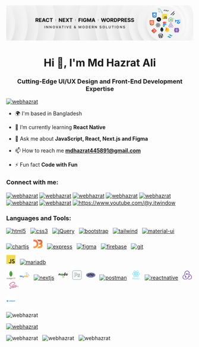 
<p><img src="https://raw.githubusercontent.com/webhazrat/webhazrat/main/Front%20End%20Development%20and%20UI%20UX%20Design.jpg" alt="webhazrat" /></p>
<h1 align="center">Hi 👋, I'm Md Hazrat Ali</h1>
<h3 align="center">Cutting-Edge UI/UX Design and Front-End Development Expertise</h3>

<p align="left"> <a href="https://twitter.com/webhazrat" target="blank"><img src="https://img.shields.io/twitter/follow/webhazrat?logo=twitter&style=for-the-badge" alt="webhazrat" /></a> </p>

- 🌍 I'm based in Bangladesh
  
- 🌱 I’m currently learning **React Native**

- 💬 Ask me about **JavaScript, React, Next.js and Figma**

- 📫 How to reach me **mdhazrat445891@gmail.com**

- ⚡ Fun fact **Code with Fun**

<h3 align="left">Connect with me:</h3>
<p align="left">
<a title="Twitter" href="https://twitter.com/webhazrat" target="blank"><img align="center" src="https://raw.githubusercontent.com/rahuldkjain/github-profile-readme-generator/master/src/images/icons/Social/twitter.svg" alt="webhazrat" height="20" width="30" /></a>
<a title="Linkedin" href="https://linkedin.com/in/webhazrat" target="blank"><img align="center" src="https://raw.githubusercontent.com/rahuldkjain/github-profile-readme-generator/master/src/images/icons/Social/linked-in-alt.svg" alt="webhazrat" height="20" width="30" /></a>
<a title="Stack Overflow" href="https://stackoverflow.com/users/webhazrat" target="blank"><img align="center" src="https://raw.githubusercontent.com/rahuldkjain/github-profile-readme-generator/master/src/images/icons/Social/stack-overflow.svg" alt="webhazrat" height="20" width="30" /></a>
<a title="Facebook" href="https://fb.com/webhazrat" target="blank"><img align="center" src="https://raw.githubusercontent.com/rahuldkjain/github-profile-readme-generator/master/src/images/icons/Social/facebook.svg" alt="webhazrat" height="20" width="30" /></a>
<a title="Instagram" href="https://instagram.com/webhazrat" target="blank"><img align="center" src="https://raw.githubusercontent.com/rahuldkjain/github-profile-readme-generator/master/src/images/icons/Social/instagram.svg" alt="webhazrat" height="20" width="30" /></a>
<a title="Dribbble" href="https://dribbble.com/webhazrat" target="blank"><img align="center" src="https://raw.githubusercontent.com/rahuldkjain/github-profile-readme-generator/master/src/images/icons/Social/dribbble.svg" alt="webhazrat" height="20" width="30" /></a>
<a title="Bahance" href="https://www.behance.net/webhazrat" target="blank"><img align="center" src="https://raw.githubusercontent.com/rahuldkjain/github-profile-readme-generator/master/src/images/icons/Social/behance.svg" alt="webhazrat" height="20" width="30" /></a>
<a title="Youtube" href="https://www.youtube.com/c/https://www.youtube.com/@y.itwindow" target="blank"><img align="center" src="https://raw.githubusercontent.com/rahuldkjain/github-profile-readme-generator/master/src/images/icons/Social/youtube.svg" alt="https://www.youtube.com/@y.itwindow" height="20" width="30" /></a>
</p>

<h3 align="left">Languages and Tools:</h3>
<p align="left"> 
  <a title="HTML5" href="https://www.w3.org/html/" target="_blank" rel="noreferrer"><img src="https://cdn.worldvectorlogo.com/logos/html-1.svg" alt="html5" height="30"/></a> &nbsp;
  <a title="CSS3" href="https://www.w3schools.com/css/" target="_blank" rel="noreferrer"><img src="https://cdn.worldvectorlogo.com/logos/css-3.svg" alt="css3" height="30"/></a> &nbsp;
  <a title="jQuery" href="https://jquery.com" target="_blank" rel="noreferrer"><img src="https://cdn.worldvectorlogo.com/logos/jquery-4.svg" alt="jQuery" height="30" /></a> &nbsp;
  <a title="Bootstrap" href="https://getbootstrap.com" target="_blank" rel="noreferrer"><img src="https://cdn.worldvectorlogo.com/logos/bootstrap-5-1.svg" alt="bootstrap" height="30"/></a> &nbsp;
  <a title="Tailwind CSS" href="https://tailwindcss.com/" target="_blank" rel="noreferrer"><img src="https://cdn.worldvectorlogo.com/logos/tailwindcss.svg" alt="tailwind" height="30"/></a> &nbsp;
  <a title="Material UI" href="https://mui.com/material-ui/" target="_blank" rel="noreferrer"><img src="https://cdn.worldvectorlogo.com/logos/material-ui-1.svg" alt="material-ui" height="30"/></a> &nbsp;
  
  <a title="Chartjs" href="https://www.chartjs.org" target="_blank" rel="noreferrer"><img src="https://www.chartjs.org/media/logo-title.svg" alt="chartjs" height="25"/></a> &nbsp;
  <a title="D3js" href="https://d3js.org/" target="_blank" rel="noreferrer"><img src="https://raw.githubusercontent.com/devicons/devicon/master/icons/d3js/d3js-original.svg" alt="d3js" height="25"/></a> &nbsp;
  <a title="Express JS" href="https://expressjs.com" target="_blank" rel="noreferrer"><img src="https://ajeetchaulagain.com/static/7cb4af597964b0911fe71cb2f8148d64/87351/express-js.png" alt="express" height="25"/></a> &nbsp;
  <a title="Youtube" href="https://www.figma.com/" target="_blank" rel="noreferrer"><img src="https://www.vectorlogo.zone/logos/figma/figma-icon.svg" alt="figma" height="25"/></a> &nbsp;
  <a title="Youtube" href="https://firebase.google.com/" target="_blank" rel="noreferrer"><img src="https://www.vectorlogo.zone/logos/firebase/firebase-icon.svg" alt="firebase" height="25"/></a> &nbsp;
  <a title="Youtube" href="https://git-scm.com/" target="_blank" rel="noreferrer"><img src="https://www.vectorlogo.zone/logos/git-scm/git-scm-icon.svg" alt="git" height="25"/></a> &nbsp;
  
  <a title="Youtube" href="https://developer.mozilla.org/en-US/docs/Web/JavaScript" target="_blank" rel="noreferrer"><img src="https://raw.githubusercontent.com/devicons/devicon/master/icons/javascript/javascript-original.svg" alt="javascript" height="25"/></a> &nbsp;
  <a title="Youtube" href="https://mariadb.org/" target="_blank" rel="noreferrer"><img src="https://static-00.iconduck.com/assets.00/mariadb-icon-512x340-txozryr2.png" alt="mariadb" height="25"/></a> &nbsp;
  
  <a title="Youtube" href="https://www.mongodb.com/" target="_blank" rel="noreferrer"><img src="https://raw.githubusercontent.com/devicons/devicon/master/icons/mongodb/mongodb-original-wordmark.svg" alt="mongodb" height="25"/></a> &nbsp;
  <a title="Youtube" href="https://www.mysql.com/" target="_blank" rel="noreferrer"><img src="https://raw.githubusercontent.com/devicons/devicon/master/icons/mysql/mysql-original-wordmark.svg" alt="mysql" height="25"/></a> &nbsp;
  <a title="Youtube" href="https://nextjs.org/" target="_blank" rel="noreferrer"><img src="https://media.dev.to/cdn-cgi/image/width=1080,height=1080,fit=cover,gravity=auto,format=auto/https%3A%2F%2Fdev-to-uploads.s3.amazonaws.com%2Fuploads%2Farticles%2F4unrrweuaj1wyh25npgt.jpeg" alt="nextjs" height="25"/></a> &nbsp;
  <a title="Youtube" href="https://nodejs.org" target="_blank" rel="noreferrer"><img src="https://raw.githubusercontent.com/devicons/devicon/master/icons/nodejs/nodejs-original-wordmark.svg" alt="nodejs" height="25"/></a> &nbsp;
  <a title="Youtube" href="https://www.photoshop.com/en" target="_blank" rel="noreferrer"><img src="https://raw.githubusercontent.com/devicons/devicon/master/icons/photoshop/photoshop-line.svg" alt="photoshop" height="25"/></a> &nbsp;
  <a title="Youtube" href="https://www.php.net" target="_blank" rel="noreferrer"><img src="https://raw.githubusercontent.com/devicons/devicon/master/icons/php/php-original.svg" alt="php" height="25"/></a> &nbsp;
  <a title="Youtube" href="https://postman.com" target="_blank" rel="noreferrer"><img src="https://www.vectorlogo.zone/logos/getpostman/getpostman-icon.svg" alt="postman" height="25"/></a> &nbsp;
  <a title="Youtube" href="https://reactjs.org/" target="_blank" rel="noreferrer"><img src="https://raw.githubusercontent.com/devicons/devicon/master/icons/react/react-original-wordmark.svg" alt="react" height="25"/></a> &nbsp;
  <a title="Youtube" href="https://reactnative.dev/" target="_blank" rel="noreferrer"><img src="https://reactnative.dev/img/header_logo.svg" alt="reactnative" height="25"/></a> &nbsp;
  <a title="Youtube" href="https://redux.js.org" target="_blank" rel="noreferrer"><img src="https://raw.githubusercontent.com/devicons/devicon/master/icons/redux/redux-original.svg" alt="redux" height="25"/></a> &nbsp;
  <a title="Youtube" href="https://sass-lang.com" target="_blank" rel="noreferrer"><img src="https://raw.githubusercontent.com/devicons/devicon/master/icons/sass/sass-original.svg" alt="sass" height="25"/></a> &nbsp;
  
  <a title="Youtube" href="https://webpack.js.org" target="_blank" rel="noreferrer"><img src="https://raw.githubusercontent.com/devicons/devicon/d00d0969292a6569d45b06d3f350f463a0107b0d/icons/webpack/webpack-original-wordmark.svg" alt="webpack" height="25"/></a>
</p>
  
<p align="left"> <img src="https://komarev.com/ghpvc/?username=webhazrat&label=Profile%20views&color=0e75b6&style=flat" alt="webhazrat" /> </p>

<p align="left"> <a href="https://github.com/ryo-ma/github-profile-trophy"><img src="https://github-profile-trophy.vercel.app/?username=webhazrat&theme=dark" alt="webhazrat" /></a> </p>

<p><img src="https://github-readme-stats.vercel.app/api/top-langs?username=webhazrat&show_icons=true&locale=en&layout=compact&theme=dark" alt="webhazrat" width="26%" /> &nbsp; <img src="https://github-readme-stats.vercel.app/api?username=webhazrat&show_icons=true&locale=en&theme=dark" alt="webhazrat" width="34%" /> &nbsp; <img src="https://github-readme-streak-stats.herokuapp.com/?user=webhazrat&theme=dark" alt="webhazrat" width="36%" /></p>

